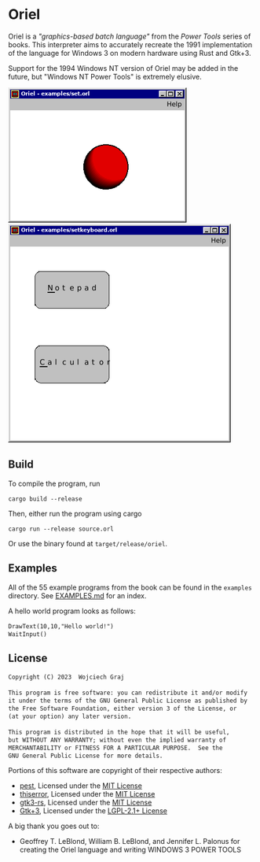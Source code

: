 # Oriel

Oriel is a *"graphics-based batch language"* from the *Power Tools* series of books. This interpreter aims to accurately recreate the 1991 implementation of the language for Windows 3 on modern hardware using Rust and Gtk+3.

Support for the  1994 Windows NT version of Oriel may be added in the future, but "Windows NT Power Tools" is extremely elusive.

![set](screenshot/set.png)
![setkeyboard](screenshot/setkeyboard.png)

## Build

To compile the program, run
```
cargo build --release
```

Then, either run the program using cargo
```
cargo run --release source.orl
```

Or use the binary found at `target/release/oriel`.

## Examples

All of the 55 example programs from the book can be found in the `examples` directory. See [EXAMPLES.md](examples/EXAMPLES.md) for an index.

A hello world program looks as follows:
```
DrawText(10,10,"Hello world!")
WaitInput()
```

## License
```
Copyright (C) 2023  Wojciech Graj

This program is free software: you can redistribute it and/or modify
it under the terms of the GNU General Public License as published by
the Free Software Foundation, either version 3 of the License, or
(at your option) any later version.

This program is distributed in the hope that it will be useful,
but WITHOUT ANY WARRANTY; without even the implied warranty of
MERCHANTABILITY or FITNESS FOR A PARTICULAR PURPOSE.  See the
GNU General Public License for more details.
```

Portions of this software are copyright of their respective authors:
- [pest](https://github.com/pest-parser/pest), Licensed under the [MIT License](https://opensource.org/licenses/MIT)
- [thiserror](https://github.com/dtolnay/thiserror), Licensed under the [MIT License](https://opensource.org/licenses/MIT)
- [gtk3-rs](https://github.com/gtk-rs/gtk3-rs), Licensed under the [MIT License](https://opensource.org/licenses/MIT)
- [Gtk+3](https://gtk.org/), Licensed under the [LGPL-2.1+ License](https://opensource.org/licenses/LGPL-2.1)

A big thank you goes out to:
- Geoffrey T. LeBlond, William B. LeBlond, and Jennifer L. Palonus for creating the Oriel language and writing WINDOWS 3 POWER TOOLS
